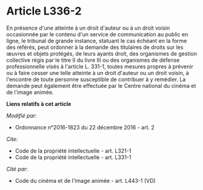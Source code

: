 # Article L336-2

En présence d'une atteinte à un droit d'auteur ou à un droit voisin occasionnée par le contenu d'un service de communication
au public en ligne, le tribunal de grande instance, statuant le cas échéant en la forme des référés, peut ordonner à la
demande des titulaires de droits sur les œuvres et objets protégés, de leurs ayants droit,                  des organismes de
gestion collective régis par le titre II du livre III ou des organismes de défense professionnelle visés à l'article L.
331-1, toutes mesures propres à prévenir ou à faire cesser une telle atteinte à un droit d'auteur ou un droit voisin, à
l'encontre de toute personne susceptible de contribuer à y remédier. La demande peut également être effectuée par le Centre
national du cinéma et de l'image animée.

**Liens relatifs à cet article**

_Modifié par_:

  - Ordonnance n°2016-1823 du 22 décembre 2016 - art. 2

_Cite_:

  - Code de la propriété intellectuelle - art. L321-1
  - Code de la propriété intellectuelle - art. L331-1

_Cité par_:

  - Code du cinéma et de l'image animée - art. L443-1 (VD)

